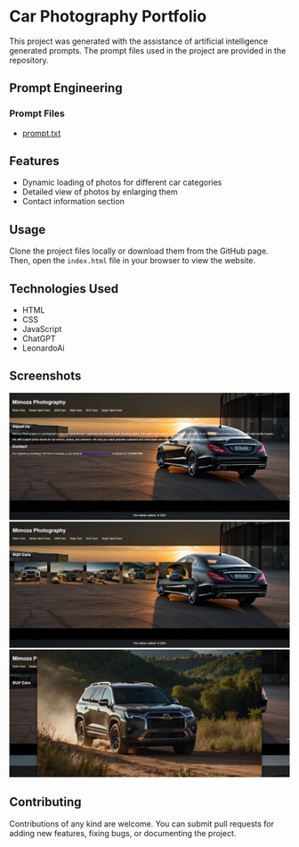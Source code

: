 # Car Photography Portfolio

This project was generated with the assistance of artificial intelligence generated prompts. The prompt files used in the project are provided in the repository.

## Prompt Engineering

### Prompt Files

- [prompt.txt](prompt.txt)

## Features

- Dynamic loading of photos for different car categories
- Detailed view of photos by enlarging them
- Contact information section

## Usage

Clone the project files locally or download them from the GitHub page. Then, open the `index.html` file in your browser to view the website.

## Technologies Used

- HTML
- CSS
- JavaScript
- ChatGPT
- LeonardoAi

## Screenshots

![Home Page](home.png)
![Portfolio](screenshot1.png)
![Portfolio](screenshot2.png)

## Contributing

Contributions of any kind are welcome. You can submit pull requests for adding new features, fixing bugs, or documenting the project.

